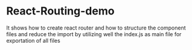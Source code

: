 # React-Routing-demo
It shows how to create react router and how to structure the component files and reduce the import  by utilizing well the index.js as  main file for exportation of all files
